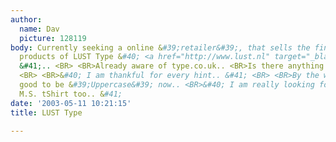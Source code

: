 ```yaml
---
author:
  name: Dav
  picture: 128119
body: Currently seeking a online &#39;retailer&#39;, that sells the fine, <BR>typographic
  products of LUST Type &#40; <a href="http://www.lust.nl" target="_blank">www.lust.nl</a>
  &#41;.. <BR> <BR>Already aware of type.co.uk.. <BR>Is there anything / anyone else.?
  <BR> <BR>&#40; I am thankful for every hint.. &#41; <BR> <BR>By the way, it feels
  good to be &#39;Uppercase&#39; now.. <BR>&#40; I am really looking forward to my
  M.S. tShirt too.. &#41;
date: '2003-05-11 10:21:15'
title: LUST Type

---
```

